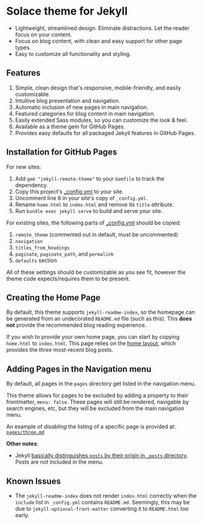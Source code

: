
# Solace theme for Jekyll

- Lightweight, streamlined design. Eliminate distractions. Let the reader focus on your content.
- Focus on blog content, with clean and easy support for other page types.
- Easy to customize all functionality and styling.


## Features

1. Simple, clean design that's responsive, mobile-friendly, and easily customizable.
2. Intuitive blog presentation and navigation.
3. Automatic inclusion of new pages in main navigation.
4. Featured categories for blog content in main navigation.
5. Easily extended Sass modules, so you can customize the look & feel.
6. Available as a theme gem for GitHub Pages.
7. Provides easy defaults for all packaged Jekyll features in GitHub Pages.

## Installation for GitHub Pages

For new sites:

1. Add `gem "jekyll-remote-theme"` to your `Gemfile` to track the dependency.
2. Copy this project's [_config.yml](./_config.yml) to your site.
3. Uncomment line 6 in your site's copy of `_config.yml`.
4. Rename `home.html` to `index.html` and remove its `title` attribute.
5. Run `bundle exec jekyll serve` to build and serve your site.

For existing sites, the following parts of [_config.yml](./_config.yml) should be copied:

1. `remote_theme` (commented out in default, must be uncommented)
2. `navigation` 
3. `titles_from_headings`
4. `paginate`, `paginate_path`, and `permalink`
5. `defaults` section

All of these settings should be customizable as you see fit, however the theme code expects/requires them to be present.

## Creating the Home Page

By default, this theme supports `jekyll-readme-index`, so the homepage can be generated from an undecorated `README.md` file (such as this). This **does not** provide the recommended blog reading experience.  

If you wish to provide your own home page, you can start by copying `home.html` to `index.html`. This page relies on the [home layout][2], which provides the _three_ most-recent blog posts.

## Adding Pages in the Navigation menu

By default, all pages in the `pages` directory get listed in the navigation menu.

This theme allows for pages to be excluded by adding a property to their frontmatter, `menu: false`.
These pages will still be rendered, navigable by search engines, etc, but they will be excluded from the main navigation menu.

An example of _disabling_ the listing of a specific page is provided at: [`pages/three.md`](pages/three.md)

__Other notes__:
- Jekyll [basically distinguishes `posts` by their origin in `_posts` directory][1]. Posts are not included in the menu.


## Known Issues

- The `jekyll-readme-index` does not render `index.html` correctly when the `include` list in `_config.yml` contains `README.md`. Seemingly, this may be due to `jekyll-optional-front-matter` converting it to `README.html` too early.


[1]: https://ben.balter.com/2015/02/20/jekyll-collections/
[2]: https://github.com/samba/jekyll-solace-theme/tree/master/_layouts/home.html
